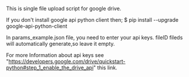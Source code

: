 This is single file upload script for google drive.

If you don't install google api python client 
then;
	$ pip install --upgrade google-api-python-client

In params_example.json file, you need to enter your api keys. fileID fileds will automatically generate,so leave it empty.

For more Information about api keys see "https://developers.google.com/drive/quickstart-python#step_1_enable_the_drive_api" this link. 
